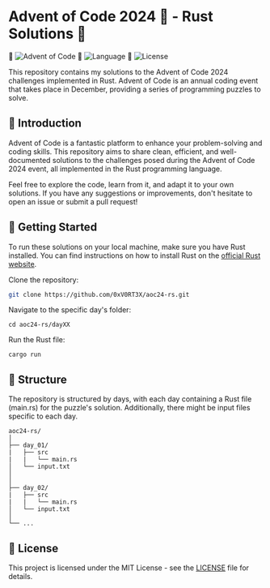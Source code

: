 # Advent of Code 2024 🎄 - Rust Solutions 🦀

🎄 ![Advent of Code](https://img.shields.io/badge/Advent%20of%20Code-2024-brightgreen)
🦀 ![Language](https://img.shields.io/badge/Language-Rust-orange)
📜 ![License](https://img.shields.io/badge/License-MIT-blue)

This repository contains my solutions to the Advent of Code 2024 challenges implemented in Rust. Advent of Code is an annual coding event that takes place in December, providing a series of programming puzzles to solve.

## 🌟 Introduction
Advent of Code is a fantastic platform to enhance your problem-solving and coding skills. This repository aims to share clean, efficient, and well-documented solutions to the challenges posed during the Advent of Code 2024 event, all implemented in the Rust programming language.

Feel free to explore the code, learn from it, and adapt it to your own solutions. If you have any suggestions or improvements, don't hesitate to open an issue or submit a pull request!

## 🚀 Getting Started

To run these solutions on your local machine, make sure you have Rust installed. You can find instructions on how to install Rust on the [official Rust website](https://www.rust-lang.org/).

Clone the repository: 
```bash
git clone https://github.com/0xV0RT3X/aoc24-rs.git
```
Navigate to the specific day's folder: 
```
cd aoc24-rs/dayXX
```
Run the Rust file:
```
cargo run
```

## 📁 Structure
The repository is structured by days, with each day containing a Rust file (main.rs) for the puzzle's solution. Additionally, there might be input files specific to each day.

```
aoc24-rs/
│
├── day_01/
|   ├── src
|   |   └── main.rs
│   └── input.txt
│   
│
├── day_02/
|   ├── src
|   |   └── main.rs
│   └── input.txt
│
└── ...
```

## 📜 License
This project is licensed under the MIT License - see the [LICENSE](LICENSE) file for details.
